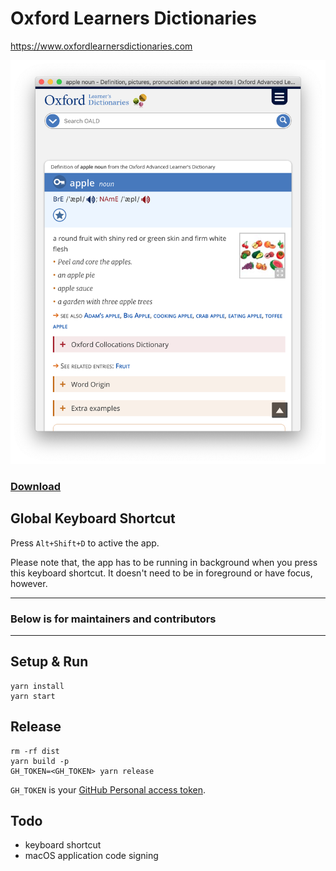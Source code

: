 # Oxford Learners Dictionaries

https://www.oxfordlearnersdictionaries.com

![](./screenshot.png)

### [Download](https://github.com/tylerlong/oxford-learners-dictionaries/releases)


## Global Keyboard Shortcut


Press `Alt+Shift+D` to active the app.

Please note that, the app has to be running in background when you press this keyboard shortcut.
It doesn't need to be in foreground or have focus, however.


---

### Below is for maintainers and contributors

---


## Setup & Run

```
yarn install
yarn start
```


## Release

```
rm -rf dist
yarn build -p
GH_TOKEN=<GH_TOKEN> yarn release
```

`GH_TOKEN` is your [GitHub Personal access token](https://github.com/settings/tokens).


## Todo

- keyboard shortcut
- macOS application code signing
